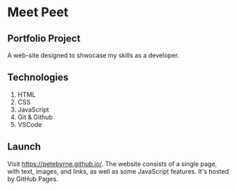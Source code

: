 # Meet Peet

## Portfolio Project

A web-site designed to shwocase my skills as a developer.

## Technologies

1. HTML
2. CSS
3. JavaScript
4. Git & Github
5. VSCode

## Launch

Visit https://petebyrne.github.io/. The website consists of a single page, with text, images, and links, as well as some JavaScript features. It's hosted by GitHub Pages.
